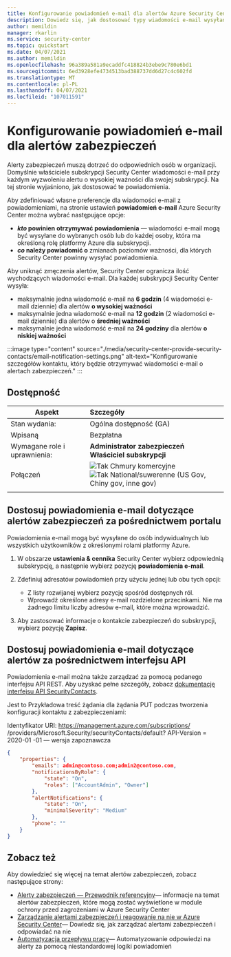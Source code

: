 ```yaml
---
title: Konfigurowanie powiadomień e-mail dla alertów Azure Security Center
description: Dowiedz się, jak dostosować typy wiadomości e-mail wysyłanych przez Azure Security Center na potrzeby alertów zabezpieczeń.
author: memildin
manager: rkarlin
ms.service: security-center
ms.topic: quickstart
ms.date: 04/07/2021
ms.author: memildin
ms.openlocfilehash: 96a389a581a9ecaddfc418824b3ebe9c780e6bd1
ms.sourcegitcommit: 6ed3928efe4734513bad388737dd6d27c4c602fd
ms.translationtype: MT
ms.contentlocale: pl-PL
ms.lasthandoff: 04/07/2021
ms.locfileid: "107011591"
---
```

# <a name="configure-email-notifications-for-security-alerts"></a>Konfigurowanie powiadomień e-mail dla alertów zabezpieczeń 

Alerty zabezpieczeń muszą dotrzeć do odpowiednich osób w organizacji. Domyślnie właściciele subskrypcji Security Center wiadomości e-mail przy każdym wyzwoleniu alertu o wysokiej ważności dla swojej subskrypcji. Na tej stronie wyjaśniono, jak dostosować te powiadomienia.

Aby zdefiniować własne preferencje dla wiadomości e-mail z powiadomieniami, na stronie ustawień **powiadomień e-mail** Azure Security Center można wybrać następujące opcje:

- ***kto* powinien otrzymywać powiadomienia** — wiadomości e-mail mogą być wysyłane do wybranych osób lub do każdej osoby, która ma określoną rolę platformy Azure dla subskrypcji. 
- ***co* należy powiadomić o** zmianach poziomów ważności, dla których Security Center powinny wysyłać powiadomienia.

Aby uniknąć zmęczenia alertów, Security Center ogranicza ilość wychodzących wiadomości e-mail. Dla każdej subskrypcji Security Center wysyła:

- maksymalnie jedna wiadomość e-mail na **6 godzin** (4 wiadomości e-mail dziennie) dla alertów **o wysokiej ważności**
- maksymalnie jedna wiadomość e-mail na **12 godzin** (2 wiadomości e-mail dziennie) dla alertów o **średniej ważności**
- maksymalnie jedna wiadomość e-mail na **24 godziny** dla alertów **o niskiej ważności**

:::image type="content" source="./media/security-center-provide-security-contacts/email-notification-settings.png" alt-text="Konfigurowanie szczegółów kontaktu, który będzie otrzymywać wiadomości e-mail o alertach zabezpieczeń." :::
 
## <a name="availability"></a>Dostępność

|Aspekt|Szczegóły|
|----|:----|
|Stan wydania:|Ogólna dostępność (GA)|
|Wpisaną|Bezpłatna|
|Wymagane role i uprawnienia:|**Administrator zabezpieczeń**<br>**Właściciel subskrypcji** |
|Połączeń|![Tak](./media/icons/yes-icon.png) Chmury komercyjne<br>![Tak](./media/icons/yes-icon.png) National/suwerenne (US Gov, Chiny gov, inne gov)|
|||


## <a name="customize-the-security-alerts-email-notifications-via-the-portal"></a>Dostosuj powiadomienia e-mail dotyczące alertów zabezpieczeń za pośrednictwem portalu<a name="email"></a>
Powiadomienia e-mail mogą być wysyłane do osób indywidualnych lub wszystkich użytkowników z określonymi rolami platformy Azure.

1. W obszarze **ustawienia & cennika** Security Center wybierz odpowiednią subskrypcję, a następnie wybierz pozycję **powiadomienia e-mail**.

1. Zdefiniuj adresatów powiadomień przy użyciu jednej lub obu tych opcji:

    - Z listy rozwijanej wybierz pozycję spośród dostępnych ról.
    - Wprowadź określone adresy e-mail rozdzielone przecinkami. Nie ma żadnego limitu liczby adresów e-mail, które można wprowadzić.

1. Aby zastosować informacje o kontakcie zabezpieczeń do subskrypcji, wybierz pozycję **Zapisz**.

## <a name="customize-the-alerts-email-notifications-through-the-api"></a>Dostosuj powiadomienia e-mail dotyczące alertów za pośrednictwem interfejsu API
Powiadomienia e-mail można także zarządzać za pomocą podanego interfejsu API REST. Aby uzyskać pełne szczegóły, zobacz [dokumentację interfejsu API SecurityContacts](/rest/api/securitycenter/securitycontacts).

Jest to Przykładowa treść żądania dla żądania PUT podczas tworzenia konfiguracji kontaktu z zabezpieczeniami:

Identyfikator URI: https://management.azure.com/subscriptions/ <SubscriptionId> /providers/Microsoft.Security/securityContacts/default? API-Version = 2020-01 -01 — wersja zapoznawcza

```json
{
    "properties": {
        "emails": admin@contoso.com;admin2@contoso.com,
        "notificationsByRole": {
            "state": "On",
            "roles": ["AccountAdmin", "Owner"]
        },
        "alertNotifications": {
            "state": "On",
            "minimalSeverity": "Medium"
        },
        "phone": ""
    }
}
```


## <a name="see-also"></a>Zobacz też
Aby dowiedzieć się więcej na temat alertów zabezpieczeń, zobacz następujące strony:

- [Alerty zabezpieczeń — Przewodnik referencyjny](alerts-reference.md)— informacje na temat alertów zabezpieczeń, które mogą zostać wyświetlone w module ochrony przed zagrożeniami w Azure Security Center
- [Zarządzanie alertami zabezpieczeń i reagowanie na nie w Azure Security Center](security-center-managing-and-responding-alerts.md)— Dowiedz się, jak zarządzać alertami zabezpieczeń i odpowiadać na nie
- [Automatyzacja przepływu pracy](workflow-automation.md)— Automatyzowanie odpowiedzi na alerty za pomocą niestandardowej logiki powiadomień